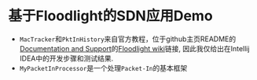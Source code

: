 # 基于Floodlight的SDN应用Demo
- `MacTracker`和`PktInHistory`来自官方教程，位于github主页README的[Documentation and Support](https://github.com/floodlight/floodlight#documentation-and-support)的[Floodlight wiki](https://floodlight.atlassian.net/wiki/spaces/floodlightcontroller/overview)链接, 因此我仅给出在Intellij IDEA中的开发步骤和测试结果.
- `MyPacketInProcessor`是一个处理`Packet-In`的基本框架
